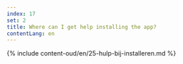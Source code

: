 ```yaml
---
index: 17
set: 2
title: Where can I get help installing the app?
contentLang: en
---
```

{% include content-oud/en/25-hulp-bij-installeren.md %}
